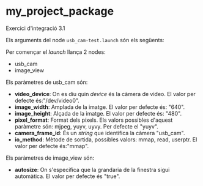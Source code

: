 # my_project_package
Exercici d'integració 3.1

Els arguments del node `usb_cam-test.launch` són els següents:

Per començar el *launch* llança 2 nodes:
- usb_cam
- image_view

Els paràmetres de usb_cam són:
- **video_device**: On es diu quin *device* és la càmera de video. El valor per defecte és:"/dev/video0".
- **image_width**: Amplada de la imatge. El valor per defecte és: "640".
- **image_height**: Alçada de la imatge. El valor per defecte és: "480".
- **pixel_format**: Format dels píxels. Els valors possibles d'aquest paràmetre són: mjpeg, yuyv, uyvy. Per defecte el "yuyv".
- **camera_frame_id**: És un *string* que identifica la càmera "usb_cam".
- **io_method**: Mètode de sortida, possibles valors: mmap, read, userptr. El valor per defecte és:"mmap".

Els paràmetres de image_view són:
- **autosize**: On s'especifica que la grandaria de la finestra sigui automàtica. El valor per defecte és "true".

